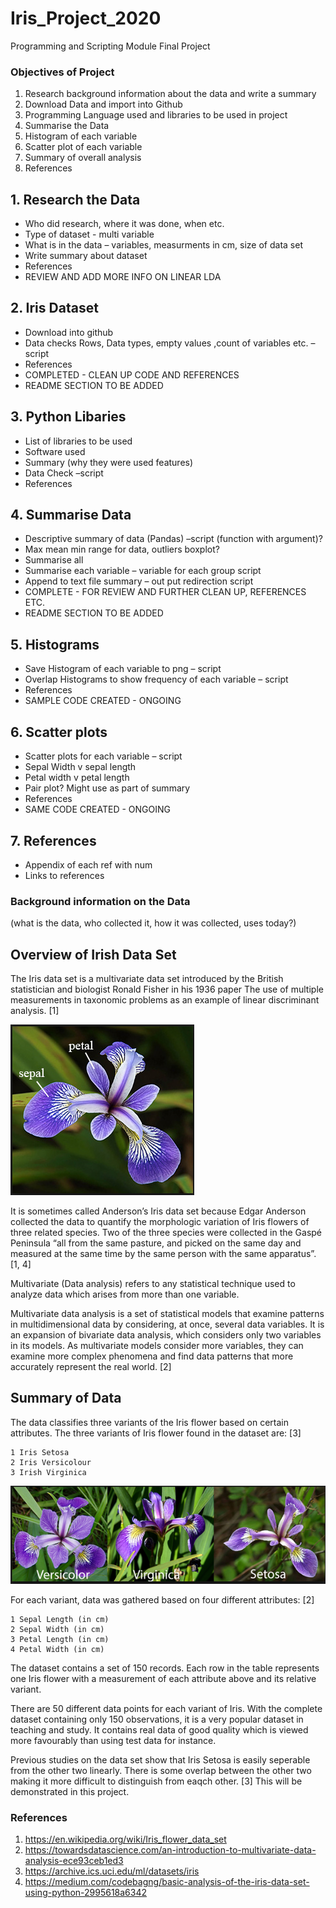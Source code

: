 # Iris_Project_2020
Programming and Scripting Module Final Project

### Objectives of Project
1.	Research background information about the data and write a summary
2.	Download Data and import into Github
3.	Programming Language used and libraries to be used in project
4.	Summarise the Data
5.	Histogram of each variable
6.	Scatter plot of each variable
7.	Summary of overall analysis
8.	References


## 1.	Research the Data
*	Who did research, where it was done, when etc. 
*   Type of dataset -  multi variable
*	What is in the data – variables, measurments in cm, size of data set
*	Write summary about dataset
*	References
*   REVIEW AND ADD MORE INFO ON LINEAR LDA

## 2.	Iris Dataset
*	Download into github
*	Data checks Rows, Data types, empty values ,count of variables etc. –script
*	References
*   COMPLETED - CLEAN UP CODE AND REFERENCES
*   README SECTION TO BE ADDED

## 3.	Python Libaries
*	List of libraries to be used
*	Software used 
*	Summary (why they were used features)
*	Data Check –script
*	References

## 4.	Summarise Data
*	Descriptive summary of data (Pandas) –script (function with argument)?
*	Max mean min range for data, outliers boxplot?
*	Summarise all 
*	Summarise each variable – variable for each group script
*	Append to text file summary – out put redirection script
*   COMPLETE - FOR REVIEW AND FURTHER CLEAN UP, REFERENCES ETC.
*   README SECTION TO BE ADDED

## 5.	Histograms
*	Save Histogram of each variable to png – script
*	Overlap Histograms to show frequency of each variable – script
*	References
*   SAMPLE CODE CREATED - ONGOING


## 6.	Scatter plots
*	Scatter plots for each variable – script
*	Sepal Width v sepal length
*	Petal width v petal length
*	Pair plot? Might use as part of summary
*	References
*   SAME CODE CREATED - ONGOING

## 7.	References
*	Appendix of each ref with num
*   Links to references

### Background information on the Data
(what is the data, who collected it, how it was collected, uses today?)

## Overview of Irish Data Set
The Iris data set  is a multivariate data set introduced by the British statistician and biologist Ronald Fisher in his 1936 paper The use of multiple measurements in taxonomic problems as an example of linear discriminant analysis. [1]

![Iris Flower](https://github.com/conor1982/Iris_Project_2020/blob/master/iris.png)

It is sometimes called Anderson’s Iris data set because Edgar Anderson collected the data to quantify the morphologic variation of Iris flowers of three related species. Two of the three species were collected in the Gaspé Peninsula “all from the same pasture, and picked on the same day and measured at the same time by the same person with the same apparatus”. [1, 4]

Multivariate (Data analysis) refers to any statistical technique used to analyze data which arises from more than one variable. 

Multivariate data analysis is a set of statistical models that examine patterns in multidimensional data by considering, at once, several data variables. It is an expansion of bivariate data analysis, which considers only two variables in its models. As multivariate models consider more variables, they can examine more complex phenomena and find data patterns that more accurately represent the real world. [2]

## Summary of Data
The data classifies three variants of the Iris flower based on certain attributes. The three variants of Iris flower found in the dataset are: [3]
    
    1 Iris Setosa
    2 Iris Versicolour
    3 Irish Virginica

![Iris Variants](https://github.com/conor1982/Iris_Project_2020/blob/master/variants.png)

For each variant, data was gathered based on four different attributes: [2]

    1 Sepal Length (in cm)
    2 Sepal Width (in cm)
    3 Petal Length (in cm)
    4 Petal Width (in cm)

The dataset contains a set of 150 records. Each row in the table represents one Iris flower with a measurement of each attribute above and its relative variant.

There are 50 different data points for each variant of Iris. With the complete dataset containing only 150 observations, it is a very popular dataset in teaching and study. It contains real data of good quality which is viewed more favourably than using test data for instance.

Previous studies on the data set show that Iris Setosa is easily seperable from the other two linearly. There is some overlap between the other two making it more difficult to distinguish from eaqch other. [3] This will be demonstrated in this project.  

### References

1. https://en.wikipedia.org/wiki/Iris_flower_data_set
2. https://towardsdatascience.com/an-introduction-to-multivariate-data-analysis-ece93ceb1ed3
3. https://archive.ics.uci.edu/ml/datasets/iris
4. https://medium.com/codebagng/basic-analysis-of-the-iris-data-set-using-python-2995618a6342